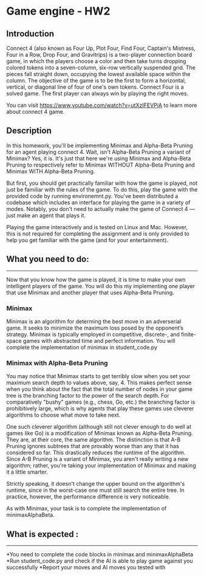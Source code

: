 # Game engine - HW2

## Introduction

Connect 4 (also known as Four Up, Plot Four, Find Four, Captain's Mistress, Four in a Row, Drop Four, and Gravitrips) is a two-player connection board game, in which the players choose a color and then take turns dropping colored tokens into a seven-column, six-row vertically suspended grid. The pieces fall straight down, occupying the lowest available space within the column. The objective of the game is to be the first to form a horizontal, vertical, or diagonal line of four of one's own tokens. Connect Four is a solved game. The first player can always win by playing the right moves.

You can visit https://www.youtube.com/watch?v=utXzIFEVPjA to learn more about connect 4 game.

## Description

In this homework, you'll be implementing Minimax and Alpha-Beta Pruning for an agent playing connect 4. Wait, isn't Alpha-Beta Pruning a variant of Minimax? Yes, it is. It's just that here we're using Minimax and Alpha-Beta Pruning to respectively refer to Minimax WITHOUT Alpha-Beta Pruning and Minimax WITH Alpha-Beta Pruning.

But first, you should get practically familiar with how the game is played, not just be familiar with the rules of the game. To do this, play the game with the provided code by running environemnt.py. You've been distributed a codebase which includes an interface for playing the game in a variety of modes. Notably, you don't need to actually make the game of Connect 4 —just make an agent that plays it.

Playing the game interactively and is tested on Linux and Mac. However, this is not required for completing the assignment and is only provided to help you get familiar with the game (and for your entertainment).

## What you need to do: 

***
Now that you know how the game is played, it is time to make your own intelligent players of the game. You will do this my implementing one player that use Minimax and another player that uses Alpha-Beta Pruning.

### Minimax

Minimax is an algorithm for determing the best move in an adverserial game. It seeks to minimize the maximum loss posed by the opponent’s strategy. Minimax is typically employed in competitive, discrete-, and finite-space games with abstracted time and perfect information. You will complete the implementation of minimax in student_code.py

### Minimax with Alpha-Beta Pruning

You may notice that Minimax starts to get terribly slow when you set your maximum search depth to values above, say, 4. This makes perfect sense when you think about the fact that the total number of nodes in your game tree is the branching factor to the power of the search depth. For comparatively "bushy" games (e.g., chess, Go, etc.) the branching factor is prohibitively large, which is why agents that play these games use cleverer algorithms to choose what move to take next.

One such cleverer algorithm (although still not clever enough to do well at games like Go) is a modification of Minimax known as Alpha-Beta Pruning. They are, at their core, the same algorithm. The distinction is that A-B Pruning ignores subtrees that are provably worse than any that it has considered so far. This drastically reduces the runtime of the algorithm. Since A-B Pruning is a variant of Minimax, you aren't really writing a new algorithm; rather, you're taking your implementation of Minimax and making it a little smarter.

Strictly speaking, it doesn't change the upper bound on the algorithm's runtime, since in the worst-case one must still search the entire tree. In practice, however, the performance difference is very noticeable.

As with Minimax, your task is to complete the implementation of minimaxAlphaBeta.

## What is expected : 

***
*You need to complete the code blocks in minimax and minimaxAlphaBeta
*Run student_code.py and check if the AI is able to play game against you successfully
*Report your moves and AI moves you tested with

